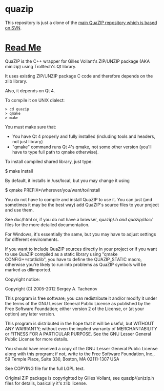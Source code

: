 quazip
======

This repository is just a clone of the [main QuaZIP repository which is based on SVN](http://sourceforge.net/p/quazip/code/HEAD/tree/trunk/).

[Read Me](http://sourceforge.net/p/quazip/code/HEAD/tree/trunk/quazip/#)
========================================================================

QuaZIP is the C++ wrapper for Gilles Vollant's ZIP/UNZIP package
(AKA minizip) using Trolltech's Qt library.

It uses existing ZIP/UNZIP package C code and therefore depends on
the zlib library.

Also, it depends on Qt 4.

To compile it on UNIX dialect:

```
> cd quazip
> qmake
> make
```

You must make sure that:
* You have Qt 4 properly and fully installed (including tools and
  headers, not just library)
* "qmake" command runs Qt 4's qmake, not some other version (you'll have
  to type full path to qmake otherwise).

To install compiled shared library, just type:

$ make install

By default, it installs in /usr/local, but you may change it using

$ qmake PREFIX=/wherever/you/want/to/install

You do not have to compile and install QuaZIP to use it. You can just
(and sometimes it may be the best way) add QuaZIP's source files to your
project and use them.

See doc/html or, if you do not have a browser, quazip/*.h and
quazip/doc/* files for the more detailed documentation.

For Windows, it's essentially the same, but you may have to adjust
settings for different environments.

If you want to include QuaZIP sources directly in your project or if
you want to use QuaZIP compiled as a static library using
"qmake CONFIG+=statliclib", you have to define the QUAZIP_STATIC macro,
otherwise you're likely to run into problems as QuaZIP symbols will be
marked as dllimported.

Copyright notice:

Copyright (C) 2005-2012 Sergey A. Tachenov

This program is free software; you can redistribute it and/or modify it
under the terms of the GNU Lesser General Public License as published by
the Free Software Foundation; either version 2 of the License, or (at
your option) any later version.

This program is distributed in the hope that it will be useful, but
WITHOUT ANY WARRANTY; without even the implied warranty of
MERCHANTABILITY or FITNESS FOR A PARTICULAR PURPOSE. See the GNU Lesser
General Public License for more details.

You should have received a copy of the GNU Lesser General Public License
along with this program; if not, write to the Free Software Foundation,
Inc., 59 Temple Place, Suite 330, Boston, MA 02111-1307 USA

See COPYING file for the full LGPL text.

Original ZIP package is copyrighted by Gilles Vollant, see
quazip/(un)zip.h files for details, basically it's zlib license.

